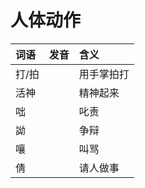 # 人体动作

| 词语 | 发音 | 含义 |
| :--- | :--- | :--- |
| 打/拍 |  | 用手掌拍打 |
| 活神 |  | 精神起来 |
| 咄 |  | 叱责 |
| 詏 |  | 争辩 |
| 嚷 |  | 叫骂 |
| 倩 |  | 请人做事 |



